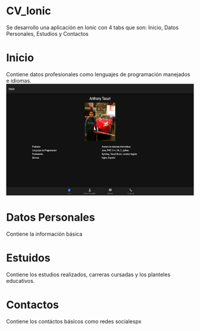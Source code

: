 # CV_Ionic
Se desarrollo una aplicación en Ionic con 4 tabs que son: Inicio, Datos Personales, Estudios y Contactos
# Inicio
Contiene datos profesionales como lenguajes de programación manejados e idiomas.
<img src="https://github.com/ant121/CV_Ionic/blob/master/Capturas/home.JPG?raw=true" height="300px"/>
# Datos Personales
Contiene la información básica 
# Estuidos
Contiene los estudios realizados, carreras cursadas y los planteles educativos.
# Contactos
Contiene los contáctos básicos como redes socialespx
